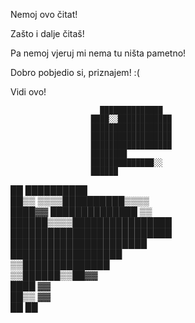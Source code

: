 Nemoj ovo čitat!

Zašto i dalje čitaš!

Pa nemoj vjeruj mi nema tu ništa pametno!

Dobro pobjedio si, priznajem! :(

Vidi ovo!


                        ██████████████  
                      ████░░████████████
                      ██████████████████
                      ██████████████████
                      ██████████████████
                      ████████          
                      ██████████████░░  
                      ██████            
  ██              ██████████            
  ██▒▒        ▒▒▒▒██████████▒▒▒▒        
  ████▓▓      ██████████████  ▒▒        
  ██████▒▒▒▒████████████████            
  ██████████████████████████            
    ██████████████████████              
        ██████████████████              
        ▒▒██████████████                
          ▒▒██████▒▒██▓▓                
            ████      ▓▓                
            ██▒▒      ▓▓                
            ██        ██                

